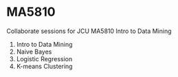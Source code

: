 # MA5810
Collaborate sessions for JCU MA5810 Intro to Data Mining

1. Intro to Data Mining
2. Naive Bayes
3. Logistic Regression
4. K-means Clustering
